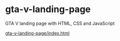 # gta-v-landing-page
 GTA V landing page with HTML, CSS and JavaScript

<a href="https://flplemos.github.io/gta-v-landing-page/index.html">gta-v-landing-page/index.html</a>
